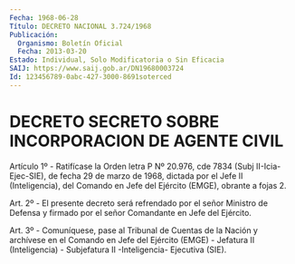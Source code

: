 ```yaml
---
Fecha: 1968-06-28
Título: DECRETO NACIONAL 3.724/1968
Publicación:
  Organismo: Boletín Oficial
  Fecha: 2013-03-20
Estado: Individual, Solo Modificatoria o Sin Eficacia
SAIJ: https://www.saij.gob.ar/DN19680003724
Id: 123456789-0abc-427-3000-8691soterced
---
```

# DECRETO SECRETO SOBRE INCORPORACION DE AGENTE CIVIL

<a id="1"></a>
Artículo 1º - Ratifícase la Orden letra P Nº 20.976, cde 7834 (Subj II-Icia-Ejec-SIE), de fecha 29 de marzo de 1968, dictada por el Jefe II (Inteligencia), del Comando en Jefe del Ejército (EMGE), obrante a fojas 2.

<a id="2"></a>
Art. 2º - El presente decreto será refrendado por el señor Ministro de Defensa y firmado por el señor Comandante en Jefe del Ejército.

<a id="3"></a>
Art. 3º - Comuníquese, pase al Tribunal de Cuentas de la Nación y archívese en el Comando en Jefe del Ejército (EMGE) - Jefatura II (Inteligencia) - Subjefatura II -Inteligencia- Ejecutiva (SIE).